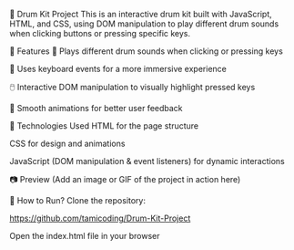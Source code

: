 🥁 Drum Kit Project
This is an interactive drum kit built with JavaScript, HTML, and CSS, using DOM manipulation to play different drum sounds when clicking buttons or pressing specific keys.

🚀 Features
🎵 Plays different drum sounds when clicking or pressing keys

🎹 Uses keyboard events for a more immersive experience

🖱️ Interactive DOM manipulation to visually highlight pressed keys

🔄 Smooth animations for better user feedback

📌 Technologies Used
HTML for the page structure

CSS for design and animations

JavaScript (DOM manipulation & event listeners) for dynamic interactions

📷 Preview
(Add an image or GIF of the project in action here)

📂 How to Run?
Clone the repository:

https://github.com/tamicoding/Drum-Kit-Project

Open the index.html file in your browser
